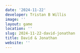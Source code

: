 ```yaml
---
date: '2024-11-22'
developer: Tristan B Willis
image: ''
layout: game
location: ''
slug: 2024-11-22-david-jonathan
title: David & Jonathan
website: ''
---
```


